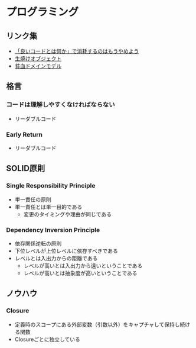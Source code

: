 # プログラミング

## リンク集

* [「良いコードとは何か」で消耗するのはもうやめよう](https://developersblog.dmm.com/entry/2024/11/01/110000)
* [生焼けオブジェクト](https://krkadev.blogspot.com/2010/05/half-baked-objects.html)
* [貧血ドメインモデル](https://www.martinfowler.com/bliki/AnemicDomainModel.html)

## 格言

### コードは理解しやすくなければならない

* リーダブルコード

### Early Return

* リーダブルコード

## SOLID原則

### Single Responsibility Principle

* 単一責任の原則
* 単一責任とは単一目的である
  * 変更のタイミングや理由が同じである

### Dependency Inversion Principle

* 依存関係逆転の原則
* 下位レベルが上位レベルに依存すべきである
* レベルとは入出力からの距離である
  * レベルが高いとは入出力から遠いということである
  * レベルが高いとは抽象度が高いということである

## ノウハウ

### Closure

* 定義時のスコープにある外部変数（引数以外）をキャプチャして保持し続ける関数
* Closureごとに独立している
